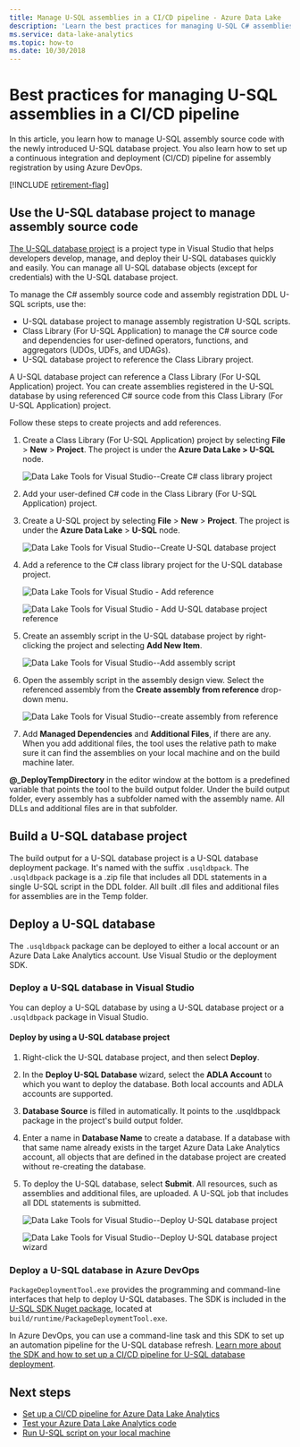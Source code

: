 ```yaml
---
title: Manage U-SQL assemblies in a CI/CD pipeline - Azure Data Lake
description: 'Learn the best practices for managing U-SQL C# assemblies in a CI/CD pipeline with Azure DevOps.'
ms.service: data-lake-analytics
ms.topic: how-to
ms.date: 10/30/2018
---
```


# Best practices for managing U-SQL assemblies in a CI/CD pipeline

In this article, you learn how to manage U-SQL assembly source code with the newly introduced U-SQL database project. You also learn how to set up a continuous integration and deployment (CI/CD) pipeline for assembly registration by using Azure DevOps.

[!INCLUDE [retirement-flag](includes/retirement-flag.md)]

## Use the U-SQL database project to manage assembly source code

[The U-SQL database project](data-lake-analytics-data-lake-tools-develop-usql-database.md) is a project type in Visual Studio that helps developers develop, manage, and deploy their U-SQL databases quickly and easily. You can manage all U-SQL database objects (except for credentials) with the U-SQL database project.

To manage the C# assembly source code and assembly registration DDL U-SQL scripts, use the:

- U-SQL database project to manage assembly registration U-SQL scripts.
- Class Library (For U-SQL Application) to manage the C# source code and dependencies for user-defined operators, functions, and aggregators (UDOs, UDFs, and UDAGs).
- U-SQL database project to reference the Class Library project.

A U-SQL database project can reference a Class Library (For U-SQL Application) project. You can create assemblies registered in the U-SQL database by using referenced C# source code from this Class Library (For U-SQL Application) project.

Follow these steps to create projects and add references.

1. Create a Class Library (For U-SQL Application) project by selecting **File** > **New** > **Project**. The project is under the **Azure Data Lake > U-SQL** node.

   ![Data Lake Tools for Visual Studio--Create C# class library project](./media/data-lake-analytics-cicd-manage-assemblies/create-c-sharp-class-library-project.png)

1. Add your user-defined C# code in the Class Library (For U-SQL Application) project.

1. Create a U-SQL project by selecting **File** > **New** > **Project**. The project is under the **Azure Data Lake** > **U-SQL** node.

   ![Data Lake Tools for Visual Studio--Create U-SQL database project](media/data-lake-analytics-cicd-manage-assemblies/create-u-sql-database-project.png)

1. Add a reference to the C# class library project for the U-SQL database project.

   ![Data Lake Tools for Visual Studio - Add reference](./media/data-lake-analytics-cicd-manage-assemblies/data-lake-tools-add-project-reference.png)

   ![Data Lake Tools for Visual Studio - Add U-SQL database project reference](./media/data-lake-analytics-cicd-manage-assemblies/data-lake-tools-add-project-reference-wizard.png)

1. Create an assembly script in the U-SQL database project by right-clicking the project and selecting **Add New Item**.

   ![Data Lake Tools for Visual Studio--Add assembly script](media/data-lake-analytics-cicd-manage-assemblies/add-assembly-script.png)

1. Open the assembly script in the assembly design view. Select the referenced assembly from the **Create assembly from reference** drop-down menu.

   ![Data Lake Tools for Visual Studio--create assembly from reference](./media/data-lake-analytics-cicd-manage-assemblies/data-lake-tools-create-assembly-from-reference.png)

1. Add **Managed Dependencies** and **Additional Files**, if there are any. When you add additional files, the tool uses the relative path to make sure it can find the assemblies on your local machine and on the build machine later.

**\@_DeployTempDirectory** in the editor window at the bottom is a predefined variable that points the tool to the build output folder. Under the build output folder, every assembly has a subfolder named with the assembly name. All DLLs and additional files are in that subfolder.

## Build a U-SQL database project

The build output for a U-SQL database project is a U-SQL database deployment package. It's named with the suffix `.usqldbpack`. The `.usqldbpack` package is a .zip file that includes all DDL statements in a single U-SQL script in the DDL folder. All built .dll files and additional files for assemblies are in the Temp folder.

## Deploy a U-SQL database

The `.usqldbpack` package can be deployed to either a local account or an Azure Data Lake Analytics account. Use Visual Studio or the deployment SDK.

### Deploy a U-SQL database in Visual Studio

You can deploy a U-SQL database by using a U-SQL database project or a `.usqldbpack` package in Visual Studio.

#### Deploy by using a U-SQL database project

1. Right-click the U-SQL database project, and then select **Deploy**.

1. In the **Deploy U-SQL Database** wizard, select the **ADLA Account** to which you want to deploy the database. Both local accounts and ADLA accounts are supported.

1. **Database Source** is filled in automatically. It points to the .usqldbpack package in the project's build output folder.

1. Enter a name in **Database Name** to create a database. If a database with that same name already exists in the target Azure Data Lake Analytics account, all objects that are defined in the database project are created without re-creating the database.

1. To deploy the U-SQL database, select **Submit**. All resources, such as assemblies and additional files, are uploaded. A U-SQL job that includes all DDL statements is submitted.

   ![Data Lake Tools for Visual Studio--Deploy U-SQL database project](./media/data-lake-analytics-cicd-manage-assemblies/data-lake-tools-deploy-usql-database-project.png)

   ![Data Lake Tools for Visual Studio--Deploy U-SQL database project wizard](./media/data-lake-analytics-cicd-manage-assemblies/data-lake-tools-deploy-usql-database-project-wizard.png)

### Deploy a U-SQL database in Azure DevOps

`PackageDeploymentTool.exe` provides the programming and command-line interfaces that help to deploy U-SQL databases. The SDK is included in the [U-SQL SDK Nuget package](https://www.nuget.org/packages/Microsoft.Azure.DataLake.USQL.SDK/), located at `build/runtime/PackageDeploymentTool.exe`.

In Azure DevOps, you can use a command-line task and this SDK to set up an automation pipeline for the U-SQL database refresh. [Learn more about the SDK and how to set up a CI/CD pipeline for U-SQL database deployment](data-lake-analytics-cicd-overview.md#deploy-u-sql-database-through-azure-pipelines).

## Next steps

- [Set up a CI/CD pipeline for Azure Data Lake Analytics](data-lake-analytics-cicd-overview.md)
- [Test your Azure Data Lake Analytics code](data-lake-analytics-cicd-test.md)
- [Run U-SQL script on your local machine](data-lake-analytics-data-lake-tools-local-run.md)
